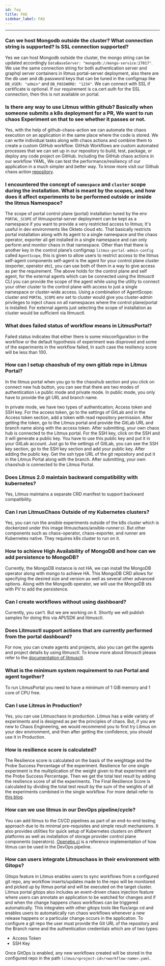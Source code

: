 ```yaml
---
id: faq
title: FAQ
sidebar_label: FAQ
---
```


---

### Can we host Mongodb outside the cluster? What connection string is supported? Is SSL connection supported?

Yes we can host Mongodb outside the cluster, the mongo string can be updated accordingly `DataBaseServer: "mongodb://mongo-service:27017"`.
We use the same connection string for both authentication server and graphql server containers in litmus portal-server deployment, also there are the db user and db password keys that can be tuned in the configmap like `DB_USER: "admin"` and `DB_PASSWORD: "1234"`.
We can connect with SSL if certificate is optional. If our requirement is ca.cert auth for the SSL connection, then this is not available on portal.

### Is there any way to use Litmus within github? Basically when someone submits a k8s deployment for a PR, We want to run chaos Experiment on that to see whether it passes or not.

Yes, with the help of github-chaos-action we can automate the chaos execution on an application in the same place where the code is stored. We can write individual tasks along with chaos actions and combine them to create a custom GitHub workflow. GitHub Workflows are custom automated processes that we can set up in our repository to build, test, package, or deploy any code project on GitHub. Including the GitHub chaos actions in our workflow YAML, We can test the performance/resiliency of our application in a much simpler and better way. To know more visit our Github chaos action [repository](https://github.com/litmuschaos/github-chaos-actions).

### I encountered the concept of `namespace` and `cluster` scope during the installation. What is meant by the scopes, and how does it affect experiments to be performed outside or inside the litmus Namespace?

The scope of portal control plane (portal) installation tuned by the env `PORTAL_SCOPE` of litmusportal-server deployment can be kept as a namespace if you want to provide a very restricted access to litmus; It's useful in dev environments like Okteto cloud etc.
That basically restricts portal installation along with its agent to a single namespace and the chaos operator, exporter all get installed in a single namespace and can only perform and monitor chaos in that namespace.
Other than that there is another key in the control plane’s configmap `litmus-portal-admin-config` called `AgentScope`, this is given to allow users to restrict access to the litmus self-agent components self-agent is the agent for your control plane cluster (exporter, operator etc), you can use both of them in a way to give access as per the requirement.
The above holds for the control plane and self agent, for the external agents which can be connected using the litmusctl CLI you can provide the scope of the agent while using the utility to connect your other cluster to the control plane with access to just a single namespace or cluster-wide access.
Using a combination of AgentScope: cluster and `PORTAL_SCOPE` env set to cluster would give you cluster-admin privileges to inject chaos on all namespaces where the control plane/portal is installed. For external agents just selecting the scope of installation as cluster would be sufficient via litmusctl.

### What does failed status of workflow means in LitmusPortal?

Failed status indicates that either there is some misconfiguration in the workflow or the default hypothesis of experiment was disproved and some of the experiments in the workflow failed, In such case the resiliency score will be less than 100.

### How can I setup chaoshub of my own gitlab repo in Litmus Portal?

In the litmus portal when you go to the chaoshub section and you click on connect new hub button, you can see that there are two modes of authentication i.e public mode and private mode. In public mode, you only have to provide the git URL and branch name.

In private mode, we have two types of authentication; Access token and SSH key.
For the access token, go to the settings of GitLab and in the Access token section, add a token with read repository permission. After getting the token, go to the Litmus portal and provide the GitLab URL and branch name along with the access token. After submitting, your own chaos hub is connected to the Litmus portal.
For the SSH key, click on the SSH and it will generate a public key. You have to use this public key and put it in your GitLab account. Just go to the settings of GitLab, you can see the SSH key section, go to the SSH key section and add your public key. After adding the public key. Get the ssh type URL of the git repository and put it in the Litmus Portal along with the branch. After submitting, your own chaoshub is connected to the Litmus Portal.

### Does Litmus 2.0 maintain backward compatibility with kubernetes?

Yes, Litmus maintains a separate CRD manifest to support backward compatibility.

### Can I run LitmusChaos Outside of my Kubernetes clusters?

Yes, you can run the ansible experiments outside of the k8s cluster which is dockerized under this image litmuschaos/ansible-runner:ci. But other components such as chaos-operator, chaos-exporter, and runner are Kubernetes native. They requires k8s cluster to run on it.

### How to achieve High Availability of MongoDB and how can we add persistence to MongoDB?

Currently, the MongoDB instance is not HA, we can install the MongoDB operator along with mongo to achieve HA. This MongoDB CRD allows for specifying the desired size and version as well as several other advanced options. Along with the Mongodb operator, we will use the MongoDB sts with PV to add the persistence.

### Can I create workflows without using dashboard?

Currently, you can’t. But we are working on it. Shortly we will publish samples for doing this via API/SDK and litmusctl.

### Does Litmusctl support actions that are currently performed from the portal dashboard?

For now, you can create agents and projects, also you can get the agents and project details by using litmusctl. To know more about litmusctl please refer to the [documentation of litmusctl](https://github.com/litmuschaos/litmusctl/blob/master/Usage.md).

### What is the minimum system requirement to run Portal and agent together?

To run LitmusPortal you need to have a minimum of 1 GiB memory and 1 core of CPU free.

### Can I use Litmus in Production?

Yes, you can use Litmuschaos in production. Litmus has a wide variety of experiments and is designed as per the principles of chaos. But, if you are new to Chaos Engineering, we would recommend you to first try Litmus on your dev environment, and then after getting the confidence, you should use it in Production.

### How is resilience score is calculated?

The Resilience score is calculated on the basis of the weightage and the Probe Success Percentage of the experiment. Resilience for one single experiment is the multiplication of the weight given to that experiment and the Probe Success Percentage. Then we get the total test result by adding the resilience score of all the experiments. The Final Resilience Score is calculated by dividing the total test result by the sum of the weights of all the experiments combined in the single workflow. For more detail refer to [this blog](https://dev.to/litmus-chaos/how-the-resilience-score-algorithm-works-in-litmus-1d22).

### How can we use litmus in our DevOps pipeline/cycle?

You can add litmus to the CI/CD pipelines as part of an end-to-end testing approach due to its minimal pre-requisites and simple result mechanisms. It also provides utilities for quick setup of Kubernetes clusters on different platforms as well as installation of storage provider control plane components (operators). [Openebs.ci](https://openebs.ci/home) is a reference implementation of how litmus can be used in the DevOps pipeline.

### How can users integrate Litmuschaos in their environment with Gitops?

Gitops feature in Litmus enables users to sync workflows from a configured git repo, any workflow inserts/updates made to the repo will be monitored and picked up by litmus portal and will be executed on the target cluster. Litmus portal gitops also includes an event-driven chaos injection feature where users can annotate an application to be watched for changes and if and when the change happens chaos workflows can be triggered automatically. This integrates with other gitops tools like flux/argo cd and enables users to automatically run chaos workflows whenever a new release happens or a particular change occurs in the application.
To configure a git repo the user must provide the Git URL of the repository and the Branch name and the authentication credentials which are of two types:

- Access Token
- SSH Key

Once GitOps is enabled, any new workflows created will be stored in the configured repo in the path `litmus/<project-id>/<workflow-name>.yaml`.
